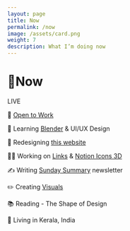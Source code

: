 ```yaml
---
layout: page
title: Now
permalink: /now
image: /assets/card.png
weight: 7
description: What I’m doing now
---
```


# 🌱Now

<div class="about-pills my-3">
<span class="about-pill">
<span class="live-icon"></span> LIVE
</span>
</div>

🧲 [Open to Work](mailto:hi@vyshnav.xyz)

🧠 Learning [Blender](/3d) & UI/UX Design

🚧 Redesigning [this website](https://twitter.com/vyshnav_xyz/status/1522571627137019904?s=20&t=40-J7KZrUif_am3iDnwCPw)

👨‍💻 Working on [Links](https://github.com/Vyshnav2255/links) & [Notion Icons 3D](https://notion3d.vyshnav.xyz/)

✍️ Writing [Sunday Summary](https://vyshnav.substack.com/) newsletter

✏️ Creating [Visuals](/visuals)

📚 Reading - The Shape of Design

📍 Living in Kerala, India